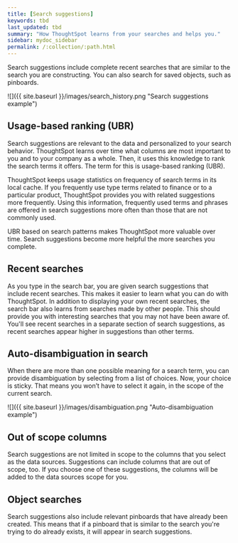 ```yaml
---
title: [Search suggestions]
keywords: tbd
last_updated: tbd
summary: "How ThoughtSpot learns from your searches and helps you."
sidebar: mydoc_sidebar
permalink: /:collection/:path.html
---
```

Search suggestions include complete recent searches that are similar to the search you are constructing. You can also search for saved objects, such as pinboards.

 ![]({{ site.baseurl }}/images/search_history.png "Search suggestions example")

## Usage-based ranking (UBR)

Search suggestions are relevant to the data and personalized to your search
behavior. ThoughtSpot learns over time what columns are most important to you
and to your company as a whole. Then, it uses this knowledge to rank the search terms
it offers. The term for this is usage-based ranking (UBR).

ThoughtSpot keeps usage statistics on frequency of search terms in its local
cache. If you frequently use type terms related to finance or to a particular
product, ThoughtSpot provides you with related suggestions more frequently.
Using this information, frequently used terms and phrases are offered in search
suggestions more often than those that are not commonly used.

UBR based on search patterns makes ThoughtSpot more valuable over time. Search
suggestions become more helpful the more searches you complete.

## Recent searches

As you type in the search bar, you are given search suggestions that include
recent searches. This makes it easier to learn what you can do with ThoughtSpot.
In addition to displaying your own recent searches, the search bar also learns
from searches made by other people. This should provide you with interesting
searches that you may not have been aware of. You'll see recent searches in a
separate section of search suggestions, as recent searches appear higher in
suggestions than other terms.

## Auto-disambiguation in search

When there are more than one possible meaning for a search term, you can provide
disambiguation by selecting from a list of choices. Now, your choice is sticky.
That means you won’t have to select it again, in the scope of the current
search.

 ![]({{ site.baseurl }}/images/disambiguation.png "Auto-disambiguation example")

## Out of scope columns

Search suggestions are not limited in scope to the columns that you select as
the data sources. Suggestions can include columns that are out of scope, too. If
you choose one of these suggestions, the columns will be added to the data
sources scope for you.

## Object searches

Search suggestions also include relevant pinboards that have already been
created. This means that if a pinboard that is similar to the search you're
trying to do already exists, it will appear in search suggestions.
